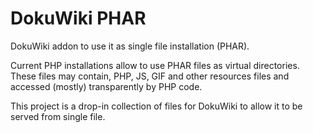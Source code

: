 # DokuWiki PHAR

DokuWiki addon to use it as single file installation (PHAR).

Current PHP installations allow to use PHAR files as virtual directories. These files may contain, PHP, JS, GIF and other resources files and accessed (mostly) transparently by PHP code.

This project is a drop-in collection of files for DokuWiki to allow it to be served from single file.

